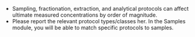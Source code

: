 - Sampling, fractionation, extraction, and analytical protocols can affect
  ultimate measured concentrations by order of magnitude. 
- Please report the relevant protocol types/classes her. In the Samples module,
  you will be able to match specific protocols to samples.
